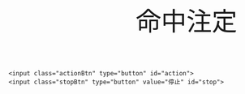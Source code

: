 
<style type="text/css"> 
.c-lucky {
	background-image: url(http://demo.sc.chinaz.net/Files/DownLoad/webjs1/201906/jiaoben6857/img/luckyDog/background.png);
	background-size: 650px;
	height: 700px;
	width: 700px;
	background-repeat: no-repeat;
	position: relative;
	margin: auto;
	z-index: 99;
}

.luckyName {
	width: 308px;
	height: 164px;
	margin: 198px 0px 0px 197px;
	position: relative;
	display: inline-block;
	font-size: 50px;
	line-height: 50px;
	overflow: hidden;
	text-align: center;
}

.actionBtn {
	width: 25px;
	height: 85px;
	background-color: transparent;
	border: none;
	background-image: url(http://demo.sc.chinaz.net/Files/DownLoad/webjs1/201906/jiaoben6857/img/luckyDog/action.png);
	background-repeat: no-repeat;
	background-size: 25px;
	outline: none;
	position: absolute;
	z-index: 0;
	top: 290px;
	right: 138px;

}

.stopBtn {
	width: 294px;
	height: 54px;
	position: absolute;
	top: 409px;
	left: 203px;
	border-radius: 20px;
	border: none;
	background-color: transparent;
	outline: none;
	-moz-outline-radius: 20px;
	-moz-outline-radius: 20px;
	font-size: 40px;
	color: white;
}

.c-lucky .name1,
.c-lucky .name2,
.c-lucky .name3 {
	width: 308px;
	height: 164px;
	line-height: 164px;
	position: absolute;

}

.c-lucky .name1 {
	bottom: 164px;
}

.c-lucky .name2 {}

.c-lucky .name3 {

	top: 164px;
}

.isYou {
	width: 400px;
	position: absolute;
	top: -15px;
	left: -165px;
	z-index: 999;
}

.wrapper {
    margin: 0 auto;
    background: #ffffff;
}
footer{
   display:none
}
</style> 
<div class="noName" style="display: none;"></div>
<div class="c-lucky">
	<img class="isYou" src="http://demo.sc.chinaz.net/Files/DownLoad/webjs1/201906/jiaoben6857/img/luckyDog/isYou.png" style="display: none;">
	<div class="luckyName">
		<div class="name1">
		</div>
		<div class="name2">
			命中注定
		</div>
		<div class="name3">
		</div>
	</div>
	
	<input class="actionBtn" type="button" id="action">
	<input class="stopBtn" type="button" value="停止" id="stop">
</div>

<script src="https://code.jquery.com/jquery-3.1.1.min.js"></script>
<script>
 var tagHeader = document.getElementsByTagName("header");
 var header = $("header");
 header.empty();
 
 var footer = $("footer");
 footer.empty();
 
 console.log(tagHeader);
 var constant  = ['天啦,95折', '送精美保温瓶一杯(冬天来了，暖手更暖心)', '恭喜你，喜获店家亲笔签名','刘德华演唱会一张'];
 var temp = Math.floor(Math.random()*10+1);
 var result = constant[temp]
 if(result){
  document.write(result);
 }else{
  document.write('很遗憾，下次努力，幸运一定会掉落在您的头顶哈');
 }
 
 var obj={
	"data":[
		{"name":"天啦,95折"},
		{"name":"送精美保温瓶一杯(冬天来了，暖手更暖心)"},
		{"name":"恭喜你，喜获店家亲笔签名"},
		{"name":"刘德华演唱会一张"},
		{"name":"免费逛窑子"},
		{"name":"免费逛窑子"},
		{"name":"免费逛窑子"},
		{"name":"免费逛窑子"},
		{"name":"免费逛窑子"},
		{"name":"免费逛窑子"},
		{"name":"免费逛窑子"},
		{"name":"刘德华演唱会一张"},
		{"name":"天啦,95折"},
		{"name":"天啦,95折"},
		{"name":"送精美保温瓶一杯(冬天来了，暖手更暖心)"},
		{"name":"韩信"},
		{"name":"送精美保温瓶一杯(冬天来了，暖手更暖心)"},
		{"name":"天啦,95折"},
		{"name":"天啦,95折"},
	],
	"code":1,
	"mag":"请求成功！"
}
var name1 =[164,-164,0];
var time1 = [0,500,500];
var toggle = 1;
var setAction=null;
var setStop=null;
var setFontSize=null;
var stopNowTime=1;


$("#action").click(function(){
	$("#palyerAction").attr("src","img/luckyDog/action.mp3");
	if(toggle==1){
		setAction = setInterval("action(100)",300);
		toggle=0;
		stopNowTime=1;
		$(".isYou").css("display","none");
		clearInterval(setFontSize);
	}
});


$(".stopBtn").click(function(){
	if(toggle==0){
		$("#palyerAction").attr("src","img/luckyDog/jump.mp3");
		setTimeout(function(){
			setStop= setInterval("slowStop(2)",1000);
		},2000);
	}else{
		alert("请先拉动拉杆！");
	}
});

function slowStop(stopTime){

	clearInterval(setAction);

	if(stopNowTime<=stopTime){
		setAction = setInterval("action(100+"+stopNowTime+"*1000)",300+stopNowTime*200*3);
		stopNowTime++;
	}else{
		clearInterval(setStop);
		toggle=1;
		$("#palyerAction").attr("src","");
		$(".isYou").css("display","block");
		setFontSize = setInterval(function(){
			$(".luckyName").animate({"fontSize":"100px"},500).animate({"fontSize":"40px"},500);
		},1100);
	}
}

function runText(el1,el2,el3){
	var data = obj.data;
	var dataLenght =data.length;
	//生成的随机数获取obj中的值
	el1.html(data[luckNum(dataLenght)].name);
	el2.html(data[luckNum(dataLenght)].name);
	el3.html(data[luckNum(dataLenght)].name);
}

function luckNum(max){
	var num =Math.floor(max*Math.random()/1);
	return num;
}

function action(runTime){
	var el1 =$(".name1");
	var el2 =$(".name2");
	var el3 =$(".name3");
	var el4 =$(".noName")
	$(".name1").animate({opacity:0},0).animate({top:name1[0]},runTime).animate({opacity:1},0);
	$(".name2").animate({top:name1[1]},runTime);
	$(".name3").animate({top:name1[2]},runTime,function(){
		runText(el1,el2,el4);
	});
	$(".name1").animate({top:name1[2]},runTime);
	$(".name2").animate({opacity:0},0).animate({top:name1[0]},runTime).animate({opacity:1},0);
	$(".name3").animate({top:name1[1]},runTime,function(){
		runText(el4,el2,el3);
	});
	$(".name1").animate({top:name1[1]},runTime);
	$(".name2").animate({top:name1[2]},runTime);
	$(".name3").animate({opacity:0},0).animate({top:name1[0]},runTime).animate({opacity:1},0,function(){
		runText(el2,el4,el3);
	});
}
 
</script>


